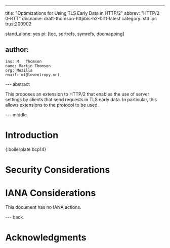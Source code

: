 ---
title: "Optimizations for Using TLS Early Data in HTTP/2"
abbrev: "HTTP/2 0-RTT"
docname: draft-thomson-httpbis-h2-0rtt-latest
category: std
ipr: trust200902

stand_alone: yes
pi: [toc, sortrefs, symrefs, docmapping]

author:
 -
    ins: M.  Thomson
    name: Martin Thomson
    org: Mozilla
    email: mt@lowentropy.net


--- abstract

This proposes an extension to HTTP/2 that enables the use of server settings by
clients that send requests in TLS early data.  In particular, this allows
extensions to the protocol to be used.

--- middle

# Introduction

{:boilerplate bcp14}

# Security Considerations



# IANA Considerations

This document has no IANA actions.


--- back

# Acknowledgments

